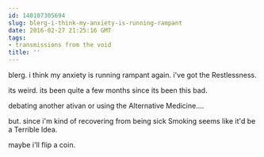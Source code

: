 ```yaml
---
id: 140107305694
slug: blerg-i-think-my-anxiety-is-running-rampant
date: 2016-02-27 21:25:16 GMT
tags:
- transmissions from the void
title: ''
---
```


blerg. i think my anxiety is running rampant again. i've got the Restlessness.

its weird. its been quite a few months since its been this bad.

debating another ativan or using the Alternative Medicine....

but. since i'm kind of recovering from being sick Smoking seems like it'd be a Terrible Idea.

maybe i'll flip a coin.